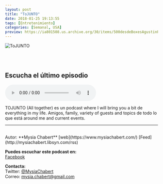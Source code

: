 ```yaml
---
layout: post
title: "ToJUNTO"
date: 2018-01-25 19:13:55
tags: [Entretenimiento]
categories: [Semanal, USA]
preview: https://ia801508.us.archive.org/30/items/500desdeBoxesAgustinPalmeiro/300-%20Mysia%20Chabert.JPG
---
```


![ToJUNTO](https://ia801508.us.archive.org/30/items/500desdeBoxesAgustinPalmeiro/500-%20Mysia%20Chabert.JPG)

<br/>
<br/>

## Escucha el último episodio

<!--reproductor-feed=http://mysiachabert.libsyn.com/rss-->
<!--reproductor-start-->
<audio id="audio" preload="auto" controls="" src="http://traffic.libsyn.com/mysiachabert/Mas_Que_dosEpd31.mp3?dest-id=506835"></audio>
<!--reproductor-end-->

TOJUNTO (All together) es un podcast where I will bring you a bit de everything in my life. Amigos, family, variety of guests and topics de todo lo que está around me and current events.  

_ _ _
<br>
Autor: **Mysia Chabert**  
[web](https://www.mysiachabert.com/)  
[Feed](http://mysiachabert.libsyn.com/rss)  


**Puedes escuchar este podcast en:**  
[Facebook](https://www.facebook.com/MysiaChabertOficial/)  


**Contacta:**  
Twitter: [@MysiaChabert](https://twitter.com/MysiaChabert)  
Correo: [mysia.chabert@gmail.com](mailto:mysia.chabert@gmail.com)  

